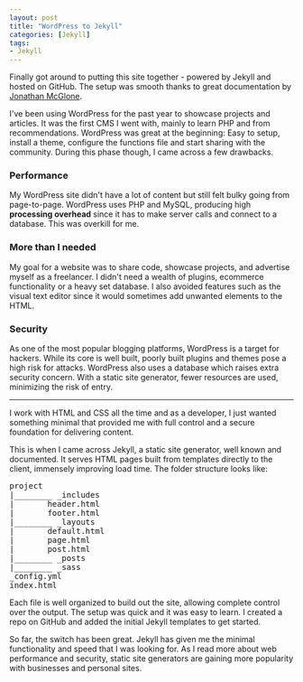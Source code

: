 ```yaml
---
layout: post
title: "WordPress to Jekyll"
categories: [Jekyll]
tags: 
- Jekyll
---
```


<p>Finally got around to putting this site together - powered by Jekyll and hosted on GitHub. The setup was smooth thanks to great documentation by <a href="http://jmcglone.com/guides/github-pages/" target="_blank">Jonathan McGlone</a>.</p>

<p>I've been using WordPress for the past year to showcase projects and articles. It was the first CMS I went with, mainly to learn PHP and from recommendations. WordPress was great at the beginning: Easy to setup, install a theme, configure the functions file and start sharing with the community. During this phase though, I came across a few drawbacks.</p> 

<h3>Performance</h3>

<p>My WordPress site didn't have a lot of content but still felt bulky going from page-to-page. WordPress uses PHP and MySQL, producing high <strong>processing overhead</strong> since it has to make server calls and connect to a database. This was overkill for me.</p>

<h3>More than I needed</h3> 

<p>My goal for a website was to share code, showcase projects, and advertise myself as a freelancer. I didn't need a wealth of plugins, ecommerce functionality or a heavy set database. I also avoided features such as the visual text editor since it would sometimes add unwanted elements to the HTML.</p>

<h3>Security</h3> 

<p>As one of the most popular blogging platforms, WordPress is a target for hackers. While its core is well built, poorly built plugins and themes pose a high risk for attacks. WordPress also uses a database which raises extra security concern. With a static site generator, fewer resources are used, minimizing the risk of entry.</p>

<hr />

<p>I work with HTML and CSS all the time and as a developer, I just wanted something minimal that provided me with full control and a secure foundation for delivering content.</p> 

<p>This is when I came across Jekyll, a static site generator, well known and documented. It serves HTML pages built from templates directly to the client, immensely improving load time. The folder structure looks like:</p>

<pre>
project
|________ _includes
|		header.html
|		footer.html
|________ _layouts
|		default.html
|		page.html
|		post.html
|________ _posts
|________ _sass
_config.yml
index.html
</pre>

<p>Each file is well organized to build out the site, allowing complete control over the output. The setup was quick and it was easy to learn. I created a repo on GitHub and added the initial Jekyll templates to get started.</p>

<p>So far, the switch has been great. Jekyll has given me the minimal functionality and speed that I was looking for. As I read more about web performance and security, static site generators are gaining more popularity with businesses and personal sites.</p>
